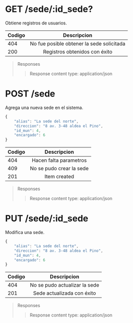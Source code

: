
# GET /sede/:id_sede?


Obtiene registros de usuarios.

| Codigo | Descripcion |
|-----------|:-----------:| 
| 404 | No fue posible obtener la sede solicitada |
| 200 | Registros obtenidos con éxito |
>Responses
>>Response content type: application/json


# POST /sede


Agrega una nueva sede en el sistema.
``` js
{
    "alias": "La sede del norte",
    "direccion": "8 av. 3-48 aldea el Pino",
    "id_mun": 4,
    "encargado": 6
}
```


| Codigo | Descripcion |
|-----------|:-----------:| 
| 404 | Hacen falta parametros|
| 409 | No se pudo crear la sede |
| 201 | Item created |

>Responses
>>Response content type: application/json


# PUT /sede/:id_sede


Modifica una sede.
``` js
{
    "alias": "La sede del norte",
    "direccion": "8 av. 3-48 aldea el Pino",
    "id_mun": 4,
    "encargado": 6
}
```


| Codigo | Descripcion |
|-----------|:-----------:| 
| 404 | No se pudo actualizar la sede|
| 201 | Sede actualizada con éxito |

>Responses
>>Response content type: application/json